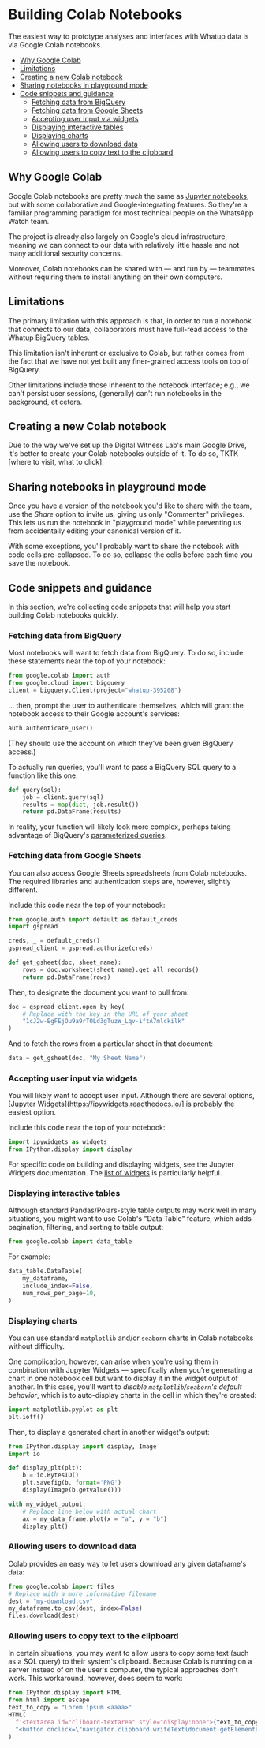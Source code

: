 # Building Colab Notebooks

The easiest way to prototype analyses and interfaces with Whatup data is via Google Colab notebooks.

<!--ts-->
   * [Why Google Colab](#why-google-colab)
   * [Limitations](#limitations)
   * [Creating a new Colab notebook](#creating-a-new-colab-notebook)
   * [Sharing notebooks in playground mode](#sharing-notebooks-in-playground-mode)
   * [Code snippets and guidance](#code-snippets-and-guidance)
      * [Fetching data from BigQuery](#fetching-data-from-bigquery)
      * [Fetching data from Google Sheets](#fetching-data-from-google-sheets)
      * [Accepting user input via widgets](#accepting-user-input-via-widgets)
      * [Displaying interactive tables](#displaying-interactive-tables)
      * [Displaying charts](#displaying-charts)
      * [Allowing users to download data](#allowing-users-to-download-data)
      * [Allowing users to copy text to the clipboard](#allowing-users-to-copy-text-to-the-clipboard)
<!--te-->

## Why Google Colab

Google Colab notebooks are *pretty much* the same as [Jupyter notebooks](https://jupyter.org/), but with some collaborative and Google-integrating features. So they're a familiar programming paradigm for most technical people on the WhatsApp Watch team.

The project is already also largely on Google's cloud infrastructure, meaning we can connect to our data with relatively little hassle and not many additional security concerns.

Moreover, Colab notebooks can be shared with — and run by — teammates without requiring them to install anything on their own computers.

## Limitations

The primary limitation with this approach is that, in order to run a notebook that connects to our data, collaborators must have full-read access to the Whatup BigQuery tables.

This limitation isn't inherent or exclusive to Colab, but rather comes from the fact that we have not yet built any finer-grained access tools on top of BigQuery.

Other limitations include those inherent to the notebook interface; e.g., we can't persist user sessions, (generally) can't run notebooks in the background, et cetera.

## Creating a new Colab notebook

Due to the way we've set up the Digital Witness Lab's main Google Drive, it's better to create your Colab notebooks outside of it. To do so, TKTK [where to visit, what to click].

## Sharing notebooks in playground mode

Once you have a version of the notebook you'd like to share with the team, use the *Share* option to invite us, giving us only "Commenter" privileges. This lets us run the notebook in "playground mode" while preventing us from accidentally editing your canonical version of it.

With some exceptions, you'll probably want to share the notebook with code cells pre-collapsed. To do so, collapse the cells before each time you save the notebook.

## Code snippets and guidance

In this section, we're collecting code snippets that will help you start building Colab notebooks quickly.

### Fetching data from BigQuery

Most notebooks will want to fetch data from BigQuery. To do so, include these statements near the top of your notebook:

```python
from google.colab import auth
from google.cloud import bigquery
client = bigquery.Client(project="whatup-395208")
```

... then, prompt the user to authenticate themselves, which will grant the notebook access to their Google account's services:

```python
auth.authenticate_user()
```

(They should use the account on which they've been given BigQuery access.)

To actually run queries, you'll want to pass a BigQuery SQL query to a function like this one:

```python
def query(sql):
    job = client.query(sql)
    results = map(dict, job.result())
    return pd.DataFrame(results)
```

In reality, your function will likely look more complex, perhaps taking advantage of BigQuery's [parameterized queries](https://cloud.google.com/bigquery/docs/parameterized-queries).

### Fetching data from Google Sheets

You can also access Google Sheets spreadsheets from Colab notebooks. The required libraries and authentication steps are, however, slightly different.

Include this code near the top of your notebook:

```python
from google.auth import default as default_creds
import gspread

creds, _ = default_creds()
gspread_client = gspread.authorize(creds)

def get_gsheet(doc, sheet_name):
    rows = doc.worksheet(sheet_name).get_all_records()
    return pd.DataFrame(rows)
```

Then, to designate the document you want to pull from:

```python
doc = gspread_client.open_by_key(
    # Replace with the key in the URL of your sheet
    "1cJ2w-EgFEjOu9a9rTOLd3gTuzW_Lqv-iftA7mlckilk"
)
```

And to fetch the rows from a particular sheet in that document:

```python
data = get_gsheet(doc, "My Sheet Name")
```

### Accepting user input via widgets

You will likely want to accept user input. Although there are several options, [Jupyter Widgets](https://ipywidgets.readthedocs.io/] is probably the easiest option.

Include this code near the top of your notebook:

```python
import ipywidgets as widgets
from IPython.display import display
```

For specific code on building and displaying widgets, see the Jupyter Widgets documentation. The [list of widgets](
https://ipywidgets.readthedocs.io/en/latest/examples/Widget%20List.html) is particularly helpful.

### Displaying interactive tables

Although standard Pandas/Polars-style table outputs may work well in many situations, you might want to use Colab's "Data Table" feature, which adds pagination, filtering, and sorting to table output:

```python
from google.colab import data_table
```

For example:

```python
data_table.DataTable(
    my_dataframe,
    include_index=False,
    num_rows_per_page=10,
)
```

### Displaying charts

You can use standard `matplotlib` and/or `seaborn` charts in Colab notebooks without difficulty.

One complication, however, can arise when you're using them in combination with Jupyter Widgets — specifically when you're generating a chart in one notebook cell but want to display it in the widget output of another. In this case, you'll want to *disable `matplotlib`/`seaborn`'s  default behavior*, which is to auto-display charts in the cell in which they're created:

```python
import matplotlib.pyplot as plt
plt.ioff()
```

Then, to display a generated chart in another widget's output:


```python
from IPython.display import display, Image
import io

def display_plt(plt):
    b = io.BytesIO()
    plt.savefig(b, format='PNG')
    display(Image(b.getvalue()))

with my_widget_output:
    # Replace line below with actual chart
    ax = my_data_frame.plot(x = "a", y = "b")
    display_plt()
```

### Allowing users to download data

Colab provides an easy way to let users download any given dataframe's data:

```python
from google.colab import files
# Replace with a more informative filename
dest = "my-download.csv"
my_dataframe.to_csv(dest, index=False)
files.download(dest)
```

### Allowing users to copy text to the clipboard

In certain situations, you may want to allow users to copy some text (such as a SQL query) to their system's clipboard. Because Colab is running on a server instead of on the user's computer, the typical approaches don't work. This workaround, however, does seem to work:

```python
from IPython.display import HTML
from html import escape
text_to_copy = "Lorem ipsum <aaaa>"
HTML(
  f'<textarea id="cliboard-textarea" style="display:none">{text_to_copy}</textarea>'
  "<button onclick=\"navigator.clipboard.writeText(document.getElementById('clipboard-textarea').value)\"/>Click to Copy</button>"
)
